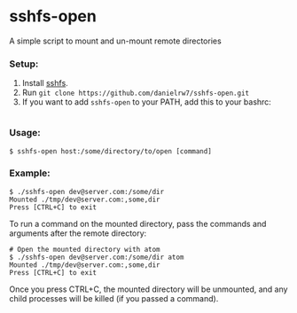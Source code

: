 # sshfs-open

A simple script to mount and un-mount remote directories

### Setup:
1. Install [sshfs](https://github.com/libfuse/sshfs).
2. Run `git clone https://github.com/danielrw7/sshfs-open.git`
3. If you want to add `sshfs-open` to your PATH, add this to your bashrc:
```
```

### Usage:

```
$ sshfs-open host:/some/directory/to/open [command]
```

### Example:

```
$ ./sshfs-open dev@server.com:/some/dir 
Mounted ./tmp/dev@server.com:,some,dir
Press [CTRL+C] to exit
```

To run a command on the mounted directory, pass the commands and arguments after the remote directory:

```
# Open the mounted directory with atom
$ ./sshfs-open dev@server.com:/some/dir atom 
Mounted ./tmp/dev@server.com:,some,dir
Press [CTRL+C] to exit
```

Once you press CTRL+C, the mounted directory will be unmounted, and any child processes will be killed (if you passed a command).
